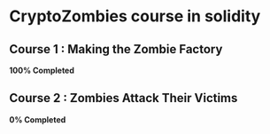 # CryptoZombies course in solidity

## Course 1 : Making the Zombie Factory
**100% Completed**

## Course 2 : Zombies Attack Their Victims
**0% Completed**
